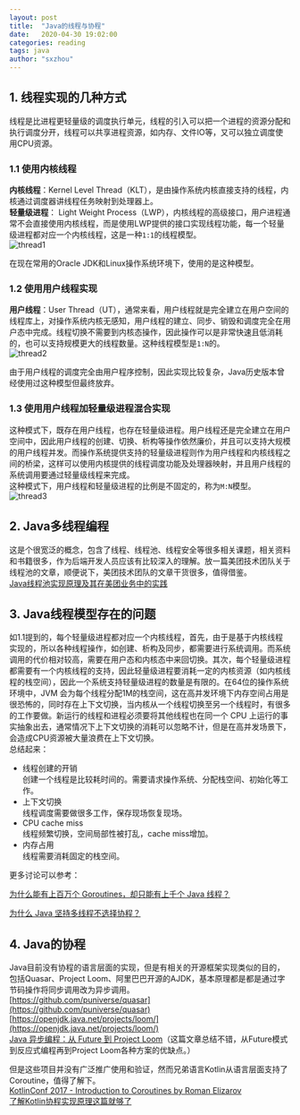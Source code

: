 ```yaml
---
layout: post
title:  "Java的线程与协程"
date:   2020-04-30 19:02:00
categories: reading
tags: java
author: "sxzhou"
---    
```

## 1. 线程实现的几种方式
线程是比进程更轻量级的调度执行单元，线程的引入可以把一个进程的资源分配和执行调度分开，线程可以共享进程资源，如内存、文件IO等，又可以独立调度使用CPU资源。  
### 1.1 使用内核线程   
**内核线程**：Kernel Level Thread（KLT），是由操作系统内核直接支持的线程，内核通过调度器讲线程任务映射到处理器上。  
**轻量级进程**： Light Weight Process（LWP），内核线程的高级接口，用户进程通常不会直接使用内核线程，而是使用LWP提供的接口实现线程功能，每一个轻量级进程都对应一个内核线程，这是一种`1:1`的线程模型。  
![thread1](https://s1.ax1x.com/2020/05/05/YF6Ftf.png)  

在现在常用的Oracle JDK和Linux操作系统环境下，使用的是这种模型。  

### 1.2 使用用户线程实现  
**用户线程**：User Thread（UT），通常来看，用户线程就是完全建立在用户空间的线程库上，对操作系统内核无感知，用户线程的建立、同步、销毁和调度完全在用户态中完成。线程切换不需要到内核态操作，因此操作可以是非常快速且低消耗的，也可以支持规模更大的线程数量。这种线程模型是`1:N`的。  
![thread2](https://s1.ax1x.com/2020/05/05/YF6C7t.png)  

由于用户线程的调度完全由用户程序控制，因此实现比较复杂，Java历史版本曾经使用过这种模型但最终放弃。  

### 1.3 使用用户线程加轻量级进程混合实现  
这种模式下，既存在用户线程，也存在轻量级进程。用户线程还是完全建立在用户空间中，因此用户线程的创建、切换、析构等操作依然廉价，并且可以支持大规模的用户线程并发。而操作系统提供支持的轻量级进程则作为用户线程和内核线程之间的桥梁，这样可以使用内核提供的线程调度功能及处理器映射，并且用户线程的系统调用要通过轻量级线程来完成。  
这种模式下，用户线程和轻量级进程的比例是不固定的，称为`M:N`模型。
![thread3](https://s1.ax1x.com/2020/05/05/YF6iAP.png)

## 2. Java多线程编程  
这是个很宽泛的概念，包含了线程、线程池、线程安全等很多相关课题，相关资料和书籍很多，作为后端开发人员应该有比较深入的理解。放一篇美团技术团队关于线程池的文章，顺便说下，美团技术团队的文章干货很多，值得借鉴。  
[Java线程池实现原理及其在美团业务中的实践](https://tech.meituan.com/2020/04/02/java-pooling-pratice-in-meituan.html)  

## 3. Java线程模型存在的问题  
如1.1提到的，每个轻量级进程都对应一个内核线程，首先，由于是基于内核线程实现的，所以各种线程操作，如创建、析构及同步，都需要进行系统调用。而系统调用的代价相对较高，需要在用户态和内核态中来回切换。其次，每个轻量级进程都需要有一个内核线程的支持，因此轻量级进程要消耗一定的内核资源（如内核线程的栈空间），因此一个系统支持轻量级进程的数量是有限的。在64位的操作系统环境中，JVM 会为每个线程分配1M的栈空间，这在高并发环境下内存空间占用是很恐怖的，同时存在上下文切换，当内核从一个线程切换至另一个线程时，有很多的工作要做。新运行的线程和进程必须要将其他线程也在同一个 CPU 上运行的事实抽象出去，通常情况下上下文切换的消耗可以忽略不计，但是在高并发场景下，会造成CPU资源被大量浪费在上下文切换。  
总结起来：   
* 线程创建的开销  
  创建一个线程是比较耗时间的。需要请求操作系统、分配栈空间、初始化等工作。  
* 上下文切换  
  线程调度需要做很多工作，保存现场恢复现场。  
* CPU cache miss  
  线程频繁切换，空间局部性被打乱，cache miss增加。  
* 内存占用  
  线程需要消耗固定的栈空间。  

更多讨论可以参考：  

[为什么能有上百万个 Goroutines，却只能有上千个 Java 线程？](https://www.infoq.cn/article/a-million-go-routines-but-only-1000-java-threads)  

[为什么 Java 坚持多线程不选择协程？](https://www.zhihu.com/question/332042250)   

## 4. Java的协程  
Java目前没有协程的语言层面的实现，但是有相关的开源框架实现类似的目的，包括Quasar、Project Loom、阿里巴巴开源的AJDK，基本原理都是都是通过字节码操作将同步调用改为异步调用。  
[https://github.com/puniverse/quasar](https://github.com/puniverse/quasar)  
[https://openjdk.java.net/projects/loom/](https://openjdk.java.net/projects/loom/)  
[Java 异步编程：从 Future 到 Project Loom](https://www.jianshu.com/p/5db701a764cb)（这篇文章总结不错，从Future模式到反应式编程再到Project Loom各种方案的优缺点。）  

但是这些项目并没有广泛推广使用和验证，然而兄弟语言Kotlin从语言层面支持了Coroutine，值得了解下。  
[KotlinConf 2017 - Introduction to Coroutines by Roman Elizarov](https://www.youtube.com/watch?v=_hfBv0a09Jc)  
[了解Kotlin协程实现原理这篇就够了](https://ethanhua.github.io/2018/12/24/kotlin_coroutines/)
